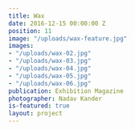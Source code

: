 ```yaml
---
title: Wax
date: 2016-12-15 00:00:00 Z
position: 11
image: "/uploads/wax-feature.jpg"
images:
- "/uploads/wax-02.jpg"
- "/uploads/wax-03.jpg"
- "/uploads/wax-04.jpg"
- "/uploads/wax-05.jpg"
- "/uploads/wax-06.jpg"
publication: Exhibition Magazine
photographer: Nadav Kander
is-featured: true
layout: project
---
```


